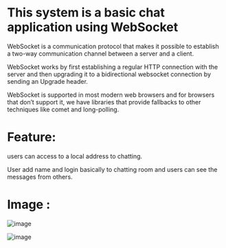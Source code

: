 # This system is a basic chat application using WebSocket
  WebSocket is a communication protocol that makes it possible to establish a two-way communication channel between a server and a client.

  WebSocket works by first establishing a regular HTTP connection with the server and then upgrading it to a bidirectional websocket connection by sending an Upgrade header.

  WebSocket is supported in most modern web browsers and for browsers that don’t support it, we have libraries that provide fallbacks to other techniques like comet and long-polling.
# Feature: 
  users can access to a local address to chatting.
  
  User add name and login basically to chatting room and users can see the messages from others.

# Image : 
![image](https://github.com/user-attachments/assets/8f40ef3f-04d7-4572-9f4d-1da6a67d51e4)

![image](https://github.com/user-attachments/assets/128eca87-0a13-4e29-a65a-704398efd84e)

